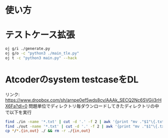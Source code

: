 # 使い方

# テストケース拡張
```sh
oj g/i ./generate.py
oj g/o -c "python3 ./main_tle.py"
oj t -c "python3 main.py" --hack
```

# Atcoderのsystem testcaseをDL
リンク: https://www.dropbox.com/sh/arnpe0ef5wds8cv/AAAk_SECQ2Nc6SVGii3rHX6Fa?dl=0
問題単位でディレクトリ毎ダウンロードしてきたディレクトリの中で以下を実行
```sh
find ./in -name '*.txt' | cut -d '.' -f 2 | awk '{print "mv ."$1"\{.txt,.in\}"}' | sh
find ./out -name '*.txt' | cut -d '.' -f 2 | awk '{print "mv ."$1"\{.txt,.out\}"}' | sh
cp */*.{in,out} ./ && rm -r ./{in,out}
```
